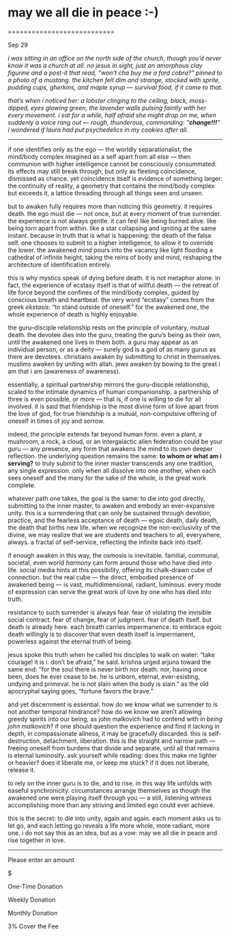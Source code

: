 # may we all die in peace :-)

===========================

Sep 29


*i was sitting in an office on the north side of the church, though you’d never know it was a church at all. no jesus in sight, just an amorphous clay figurine and a post-it that read, “won’t cha buy me a ford cobra?” pinned to a photo of a mustang. the kitchen felt dim and strange, stocked with sprite, pudding cups, gherkins, and maple syrup — survival food, if it came to that.*

*that’s when i noticed her: a lobster clinging to the ceiling, black, moss-dipped, eyes glowing green, the lavender walls pulsing faintly with her every movement. i sat for a while, half afraid she might drop on me, when suddenly a voice rang out — rough, thunderous, commanding: “****change!!!****” i wondered if laura had put psychedelics in my cookies after all.*

---

if one identifies only as the ego — the worldly separationalist, the mind/body complex imagined as a self apart from all else — then communion with higher intelligence cannot be consciously consummated. its effects may still break through, but only as fleeting coincidence, dismissed as chance. yet coincidence itself is evidence of something larger: the continuity of reality, a geometry that contains the mind/body complex but exceeds it, a lattice threading through all things seen and unseen.

but to awaken fully requires more than noticing this geometry. it requires death. the ego must die — not once, but at every moment of true surrender. the experience is not always gentle. it can feel like being burned alive. like being torn apart from within. like a star collapsing and igniting at the same instant. because in truth that is what is happening: the death of the false self. one chooses to submit to a higher intelligence, to allow it to override the lower. the awakened mind pours into the vacancy like light flooding a cathedral of infinite height, taking the reins of body and mind, reshaping the architecture of identification entirely.

this is why mystics speak of dying before death. it is not metaphor alone. in fact, the experience of ecstasy itself is that of willful death — the retreat of life force beyond the confines of the mind/body complex, guided by conscious breath and heartbeat. the very word “ecstasy” comes from the greek *ekstasis*: “to stand outside of oneself.” for the awakened one, the whole experience of death is highly enjoyable.

the guru–disciple relationship rests on the principle of voluntary, mutual death. the devotee dies into the guru, treating the guru’s being as their own, until the awakened one lives in them both. a guru may appear as an individual person, or as a deity — surely god is a god of as many gurus as there are devotees. christians awaken by submitting to christ in themselves. muslims awaken by uniting with allah. jews awaken by bowing to the great i am that i am (awareness of awareness).

essentially, a spiritual partnership mirrors the guru-disciple relationship, scaled to the intimate dynamics of human companionship. a partnership of three is even possible, or more — that is, if one is willing to die for all involved. it is said that friendship is the most divine form of love apart from the love of god, for true friendship is a mutual, non-compulsive offering of oneself in times of joy and sorrow.

indeed, the principle extends far beyond human form. even a plant, a mushroom, a rock, a cloud, or an intergalactic alien federation could be your guru — any presence, any form that awakens the mind to its own deeper reflection. the underlying question remains the same: **to whom or what am i serving?** to truly submit to the inner master transcends any one tradition, any single expression. only when all dissolve into one another, when each sees oneself and the many for the sake of the whole, is the great work complete.

whatever path one takes, the goal is the same: to die into god directly, submitting to the inner master, to awaken and embody an ever-expansive unity. this is a surrendering that can only be sustained through devotion, practice, and the fearless acceptance of death — egoic death, daily death, the death that births new life. when we recognize the non-exclusivity of the divine, we may realize that we are students and teachers to all, everywhere, always. a fractal of self-service, reflecting the infinite back into itself.

if enough awaken in this way, the osmosis is inevitable. familial, communal, societal, even world *harmony* can form around those who have died into life. social media hints at this possibility, offering its chalk-drawn cube of connection. but the real cube — the direct, embodied presence of awakened being — is vast, multidimensional, radiant, luminous. every mode of expression can serve the great work of love by one who has died into truth.

resistance to such surrender is always fear. fear of violating the invisible social contract. fear of change, fear of judgment. fear of death itself. but death is already here. each breath carries impermanence. to embrace egoic death willingly is to discover that even death itself is impermanent, powerless against the eternal truth of being.

jesus spoke this truth when he called his disciples to walk on water: “take courage! it is i. don’t be afraid,” he said. krishna urged arjuna toward the same end: “for the soul there is never birth nor death. nor, having once been, does he ever cease to be. he is unborn, eternal, ever-existing, undying and primeval. he is not slain when the body is slain.” as the old apocryphal saying goes, “fortune favors the brave.”

and yet discernment is essential. how do we know what we surrender to is not another temporal hindrance? how do we know we aren’t allowing greedy spirits into our being, as john malkovich had to contend with in *being john malkovich*? if one should question the experience and find it lacking in depth, in compassionate allness, it may be gracefully discarded. this is self-destruction, detachment, liberation. this is the straight and narrow path — freeing oneself from burdens that divide and separate, until all that remains is eternal luminosity. ask yourself while reading: does this make me lighter or heavier? does it liberate me, or keep me stuck? if it does not liberate, release it.

to rely on the inner guru is to die, and to rise. in this way life unfolds with easeful synchronicity. circumstances arrange themselves as though the awakened one were playing itself through you — a still, listening witness accomplishing more than any striving and limited ego could ever achieve.

this is the secret: to die into unity, again and again. each moment asks us to let go, and each letting go reveals a life more whole, more radiant, more one. i do not say this as an idea, but as a vow: may we all die in peace and rise together in love.

---




Please enter an amount





$

One-Time Donation

Weekly Donation

Monthly Donation

3% Cover the Fee